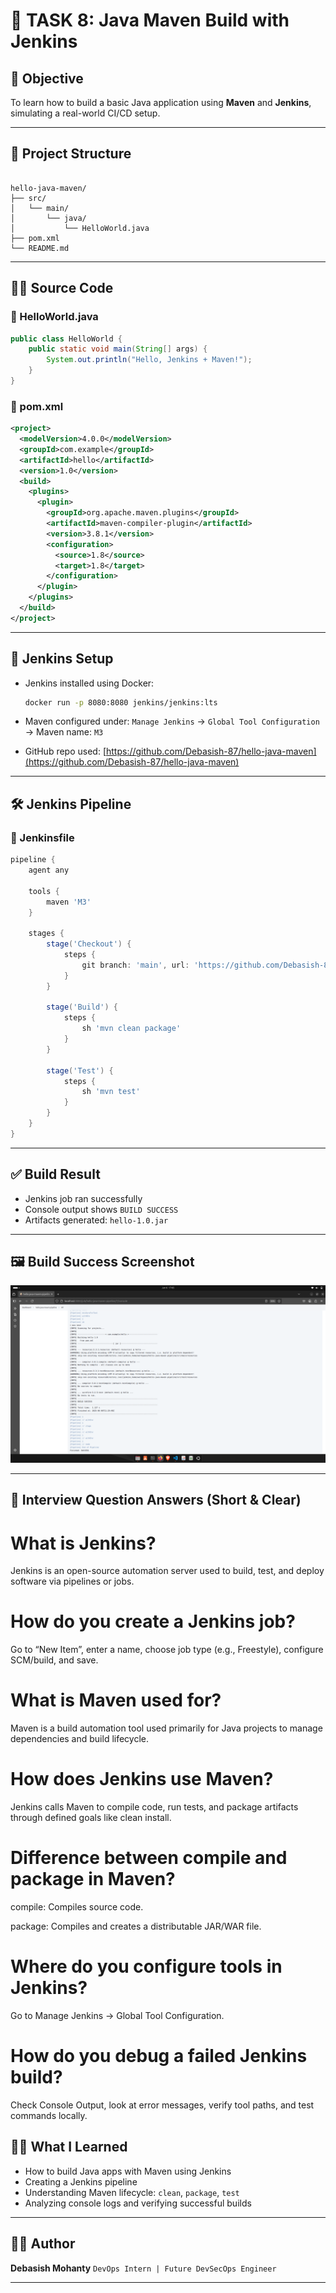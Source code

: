 # 🚀 TASK 8: Java Maven Build with Jenkins

## 📌 Objective
To learn how to build a basic Java application using **Maven** and **Jenkins**, simulating a real-world CI/CD setup.

---

## 📁 Project Structure

```

hello-java-maven/
├── src/
│   └── main/
│       └── java/
│           └── HelloWorld.java
├── pom.xml
└── README.md

````

---

## 🧑‍💻 Source Code

### 🔹 HelloWorld.java
```java
public class HelloWorld {
    public static void main(String[] args) {
        System.out.println("Hello, Jenkins + Maven!");
    }
}
````

### 🔹 pom.xml

```xml
<project>
  <modelVersion>4.0.0</modelVersion>
  <groupId>com.example</groupId>
  <artifactId>hello</artifactId>
  <version>1.0</version>
  <build>
    <plugins>
      <plugin>
        <groupId>org.apache.maven.plugins</groupId>
        <artifactId>maven-compiler-plugin</artifactId>
        <version>3.8.1</version>
        <configuration>
          <source>1.8</source>
          <target>1.8</target>
        </configuration>
      </plugin>
    </plugins>
  </build>
</project>
```

---

## 🔧 Jenkins Setup

* Jenkins installed using Docker:

  ```bash
  docker run -p 8080:8080 jenkins/jenkins:lts
  ```

* Maven configured under:
  `Manage Jenkins` → `Global Tool Configuration` → Maven name: `M3`

* GitHub repo used:
  [https://github.com/Debasish-87/hello-java-maven](https://github.com/Debasish-87/hello-java-maven)

---

## 🛠️ Jenkins Pipeline

### 📄 Jenkinsfile

```groovy
pipeline {
    agent any

    tools {
        maven 'M3'
    }

    stages {
        stage('Checkout') {
            steps {
                git branch: 'main', url: 'https://github.com/Debasish-87/hello-java-maven.git'
            }
        }

        stage('Build') {
            steps {
                sh 'mvn clean package'
            }
        }

        stage('Test') {
            steps {
                sh 'mvn test'
            }
        }
    }
}
```

---

## ✅ Build Result

* Jenkins job ran successfully
* Console output shows `BUILD SUCCESS`
* Artifacts generated: `hello-1.0.jar`

---

## 🖼️ Build Success Screenshot

![Jenkins Build Success](screenshots/suceesfullybuild.png)

---

## 💬 Interview Question Answers (Short & Clear)

# What is Jenkins?
Jenkins is an open-source automation server used to build, test, and deploy software via pipelines or jobs.

# How do you create a Jenkins job?
Go to “New Item”, enter a name, choose job type (e.g., Freestyle), configure SCM/build, and save.

# What is Maven used for?
Maven is a build automation tool used primarily for Java projects to manage dependencies and build lifecycle.

# How does Jenkins use Maven?
Jenkins calls Maven to compile code, run tests, and package artifacts through defined goals like clean install.

# Difference between compile and package in Maven?

compile: Compiles source code.

package: Compiles and creates a distributable JAR/WAR file.

# Where do you configure tools in Jenkins?
Go to Manage Jenkins → Global Tool Configuration.

# How do you debug a failed Jenkins build?
Check Console Output, look at error messages, verify tool paths, and test commands locally.



## 🙋‍♂️ What I Learned

* How to build Java apps with Maven using Jenkins
* Creating a Jenkins pipeline
* Understanding Maven lifecycle: `clean`, `package`, `test`
* Analyzing console logs and verifying successful builds

---

## 👨‍💻 Author

**Debasish Mohanty**
`DevOps Intern | Future DevSecOps Engineer`

---
